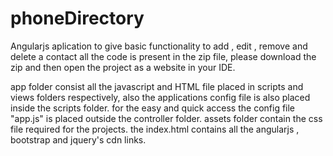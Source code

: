 # phoneDirectory
Angularjs aplication to give basic functionality to add , edit , remove and delete a contact
all the code is present in the zip file, please download the zip and then open the project as a website in your IDE.

app folder consist all the javascript and HTML file placed in scripts and views folders respectively, also the applications config file is also placed inside the scripts folder. for the easy and quick access the config file "app.js" is placed outside the controller folder.
assets folder contain the css file required for the projects.
the index.html contains all the angularjs , bootstrap and jquery's cdn links.
